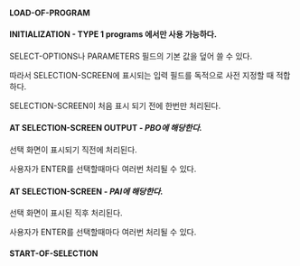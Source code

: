 #### LOAD-OF-PROGRAM







#### INITIALIZATION - TYPE 1 programs 에서만 사용 가능하다.

SELECT-OPTIONS나 PARAMETERS 필드의 기본 값을 덮어 쓸 수 있다.

따라서 SELECTION-SCREEN에 표시되는 입력 필드를 독적으로 사전 지정할 때 적합하다.

SELECTION-SCREEN이 처음 표시 되기 전에 한번만 처리된다.







#### AT SELECTION-SCREEN OUTPUT - ***PBO에 해당한다.***

선택 화면이 표시되기 직전에 처리된다.

사용자가 ENTER를 선택할때마다 여러번 처리될 수 있다.









#### AT SELECTION-SCREEN - ***PAI에 해당한다.***

선택 화면이 표시된 직후 처리된다.

사용자가 ENTER를 선택할때마다 여러번 처리될 수 있다.







#### START-OF-SELECTION

